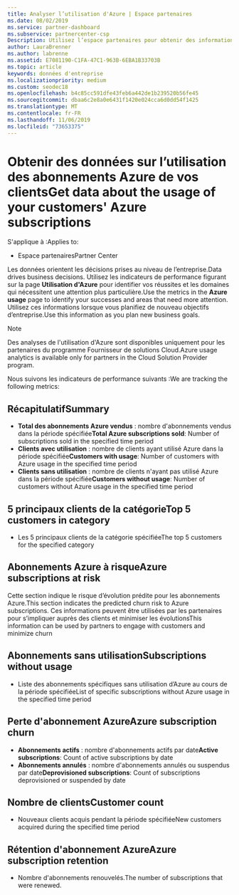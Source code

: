 ```yaml
---
title: Analyser l’utilisation d'Azure | Espace partenaires
ms.date: 08/02/2019
ms.service: partner-dashboard
ms.subservice: partnercenter-csp
Description: Utilisez l’espace partenaires pour obtenir des informations sur l’utilisation des abonnements Azure de vos clients.
author: LauraBrenner
ms.author: labrenne
ms.assetid: E7081190-C1FA-47C1-963B-6EBA1B33703B
ms.topic: article
keywords: données d'entreprise
ms.localizationpriority: medium
ms.custom: seodec18
ms.openlocfilehash: b4c85cc591dfe43feb6a442de1b239520b56fe45
ms.sourcegitcommit: dbaa6c2e8a0e6431f1420e024cca6d0dd54f1425
ms.translationtype: MT
ms.contentlocale: fr-FR
ms.lasthandoff: 11/06/2019
ms.locfileid: "73653375"
---
```

# <a name="get-data-about-the-usage-of-your-customers-azure-subscriptions"></a><span data-ttu-id="83955-104">Obtenir des données sur l’utilisation des abonnements Azure de vos clients</span><span class="sxs-lookup"><span data-stu-id="83955-104">Get data about the usage of your customers' Azure subscriptions</span></span>

<span data-ttu-id="83955-105">S'applique à :</span><span class="sxs-lookup"><span data-stu-id="83955-105">Applies to:</span></span>

- <span data-ttu-id="83955-106">Espace partenaires</span><span class="sxs-lookup"><span data-stu-id="83955-106">Partner Center</span></span>

<span data-ttu-id="83955-107">Les données orientent les décisions prises au niveau de l’entreprise.</span><span class="sxs-lookup"><span data-stu-id="83955-107">Data drives business decisions.</span></span> <span data-ttu-id="83955-108">Utilisez les indicateurs de performance figurant sur la page **Utilisation d'Azure** pour identifier vos réussites et les domaines qui nécessitent une attention plus particulière.</span><span class="sxs-lookup"><span data-stu-id="83955-108">Use the metrics in the **Azure usage** page to identify your successes and areas that need more attention.</span></span> <span data-ttu-id="83955-109">Utilisez ces informations lorsque vous planifiez de nouveau objectifs d’entreprise.</span><span class="sxs-lookup"><span data-stu-id="83955-109">Use this information as you plan new business goals.</span></span>

> [!NOTE]
> <span data-ttu-id="83955-110">Des analyses de l'utilisation d'Azure sont disponibles uniquement pour les partenaires du programme Fournisseur de solutions Cloud.</span><span class="sxs-lookup"><span data-stu-id="83955-110">Azure usage  analytics is available only for partners in the Cloud Solution Provider program.</span></span>

<span data-ttu-id="83955-111">Nous suivons les indicateurs de performance suivants :</span><span class="sxs-lookup"><span data-stu-id="83955-111">We are tracking the following metrics:</span></span>

## <a name="summary"></a><span data-ttu-id="83955-112">Récapitulatif</span><span class="sxs-lookup"><span data-stu-id="83955-112">Summary</span></span>

- <span data-ttu-id="83955-113">**Total des abonnements Azure vendus** : nombre d'abonnements vendus dans la période spécifiée</span><span class="sxs-lookup"><span data-stu-id="83955-113">**Total Azure subscriptions sold**: Number of subscriptions sold in the specified time period</span></span>  
- <span data-ttu-id="83955-114">**Clients avec utilisation** : nombre de clients ayant utilisé Azure dans la période spécifiée</span><span class="sxs-lookup"><span data-stu-id="83955-114">**Customers with usage**: Number of customers with Azure usage in the specified time period</span></span>  
- <span data-ttu-id="83955-115">**Clients sans utilisation** : nombre de clients n'ayant pas utilisé Azure dans la période spécifiée</span><span class="sxs-lookup"><span data-stu-id="83955-115">**Customers without usage**: Number of customers without Azure usage in the specified time period</span></span>  

## <a name="top-5-customers-in-category"></a><span data-ttu-id="83955-116">5 principaux clients de la catégorie</span><span class="sxs-lookup"><span data-stu-id="83955-116">Top 5 customers in category</span></span>

- <span data-ttu-id="83955-117">Les 5 principaux clients de la catégorie spécifiée</span><span class="sxs-lookup"><span data-stu-id="83955-117">The top 5 customers for the specified category</span></span>  

## <a name="azure-subscriptions-at-risk"></a><span data-ttu-id="83955-118">Abonnements Azure à risque</span><span class="sxs-lookup"><span data-stu-id="83955-118">Azure subscriptions at risk</span></span>

<span data-ttu-id="83955-119">Cette section indique le risque d’évolution prédite pour les abonnements Azure.</span><span class="sxs-lookup"><span data-stu-id="83955-119">This section indicates the predicted churn risk to Azure subscriptions.</span></span> <span data-ttu-id="83955-120">Ces informations peuvent être utilisées par les partenaires pour s’impliquer auprès des clients et minimiser les évolutions</span><span class="sxs-lookup"><span data-stu-id="83955-120">This information can be used by partners to engage with customers and minimize churn</span></span>

## <a name="subscriptions-without-usage"></a><span data-ttu-id="83955-121">Abonnements sans utilisation</span><span class="sxs-lookup"><span data-stu-id="83955-121">Subscriptions without usage</span></span>

- <span data-ttu-id="83955-122">Liste des abonnements spécifiques sans utilisation d’Azure au cours de la période spécifiée</span><span class="sxs-lookup"><span data-stu-id="83955-122">List of specific subscriptions without Azure usage in the specified time period</span></span>  

## <a name="azure-subscription-churn"></a><span data-ttu-id="83955-123">Perte d'abonnement Azure</span><span class="sxs-lookup"><span data-stu-id="83955-123">Azure subscription churn</span></span>

- <span data-ttu-id="83955-124">**Abonnements actifs** : nombre d'abonnements actifs par date</span><span class="sxs-lookup"><span data-stu-id="83955-124">**Active subscriptions**: Count of active subscriptions by date</span></span>  
- <span data-ttu-id="83955-125">**Abonnements annulés** : nombre d'abonnements annulés ou suspendus par date</span><span class="sxs-lookup"><span data-stu-id="83955-125">**Deprovisioned subscriptions**: Count of subscriptions deprovisioned or suspended by date</span></span>  

## <a name="customer-count"></a><span data-ttu-id="83955-126">Nombre de clients</span><span class="sxs-lookup"><span data-stu-id="83955-126">Customer count</span></span>

- <span data-ttu-id="83955-127">Nouveaux clients acquis pendant la période spécifiée</span><span class="sxs-lookup"><span data-stu-id="83955-127">New customers acquired during the specified time period</span></span>  

## <a name="azure-subscription-retention"></a><span data-ttu-id="83955-128">Rétention d'abonnement Azure</span><span class="sxs-lookup"><span data-stu-id="83955-128">Azure subscription retention</span></span>

- <span data-ttu-id="83955-129">Nombre d'abonnements renouvelés.</span><span class="sxs-lookup"><span data-stu-id="83955-129">The number of subscriptions that were renewed.</span></span>

